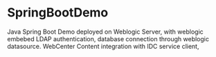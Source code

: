 # SpringBootDemo

Java Spring Boot Demo deployed on Weblogic Server, with weblogic embebed LDAP authentication, database connection through weblogic datasource. WebCenter Content integration with IDC service client,
